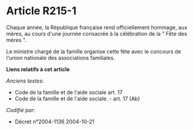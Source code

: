 # Article R215-1

Chaque année, la République française rend officiellement hommage, aux mères, au cours d'une journée consacrée à la
célébration de la " Fête des mères ".

Le ministre chargé de la famille organise cette fête avec le concours de l'union nationale des associations familiales.

**Liens relatifs à cet article**

_Anciens textes_:

  - Code de la famille et de l'aide sociale art. 17
  - Code de la famille et de l'aide sociale. - art. 17 (Ab)

_Codifié par_:

  - Décret n°2004-1136 2004-10-21
